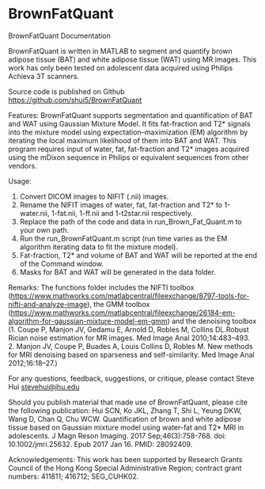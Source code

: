 # BrownFatQuant
 
BrownFatQuant Documentation

BrownFatQuant is written in MATLAB to segment and quantify brown adipose tissue (BAT) and white adipose tissue (WAT) using MR images. This work has only been tested on adolescent data acquired using Philips Achieva 3T scanners.


Source code is published on Github https://github.com/shui5/BrownFatQuant

Features:
BrownFatQuant supports segmentation and quantification of BAT and WAT using Gaussian Mixture Model. It fits fat-fraction and T2* signals into the mixture model using expectation–maximization (EM) algorithm by iterating the local maximum likelihood  of them into BAT and WAT. This program requires input of water, fat, fat-fraction and T2* images acquired using the mDixon sequence in Philips or equivalent sequences from other vendors.

Usage:
1) Convert DICOM images to NIFIT (.nii) images.
2) Rename the NIFIT images of water, fat, fat-fraction and T2* to 1-water.nii, 1-fat.nii, 1-ff.nii and 1-t2star.nii respectively.
3) Replace the path of the code and data in run_Brown_Fat_Quant.m to your own path.
4) Run the run_BrownFatQuant.m script (run time varies as the EM algorithm iterating data to fit the mixture model). 
5) Fat-fraction, T2* and volume of BAT and WAT will be reported at the end of the Command window.
6) Masks for BAT and WAT will be generated in the data folder.

Remarks:
The functions folder includes the NIFTI toolbox (https://www.mathworks.com/matlabcentral/fileexchange/8797-tools-for-nifti-and-analyze-image), the GMM toolbox (https://www.mathworks.com/matlabcentral/fileexchange/26184-em-algorithm-for-gaussian-mixture-model-em-gmm) and the denoising toolbox (1. Coupe P, Manjon JV, Gedamu E, Arnold D, Robles M, Collins DL.Robust Rician noise estimation for MR images. Med Image Anal 2010;14:483–493. 2. Manjon JV, Coupe P, Buades A, Louis Collins D, Robles M. New methods for MRI denoising based on sparseness and self-similarity. Med Image Anal 2012;16:18–27.)

For any questions, feedback, suggestions, or critique, please contact Steve Hui <stevehui@jhu.edu>

Should you publish material that made use of BrownFatQuant, please cite the following publication:
Hui SCN, Ko JKL, Zhang T, Shi L, Yeung DKW, Wang D, Chan Q, Chu WCW. Quantification of brown and white adipose tissue based on Gaussian mixture model using water-fat and T2* MRI in adolescents. J Magn Reson Imaging. 2017 Sep;46(3):758-768. doi: 10.1002/jmri.25632. Epub 2017 Jan 16. PMID: 28092409.

Acknowledgements:
This work has been supported by Research Grants Council of the Hong Kong Special Administrative Region; contract grant numbers: 411811; 416712; SEG_CUHK02.
